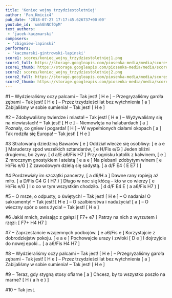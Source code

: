 ```yaml
---
title: 'Koniec wojny trzydziestoletniej'
author: 'Pan_Kmicic4'
pub_date: '2018-07-27 17:17:45.626737+00:00'
youtube_id: 'umhGhNCfOpM'
text_authors:
 - 'jacek-kaczmarski'
composers:
 - 'zbigniew-lapinski'
performers:
 - 'kaczmarski-gintrowski-lapinski'
score1: scores/koniec_wojny_trzydziestoletniej1.png
score1_full: https://storage.googleapis.com/piosenka-media/media/scores/koniec_wojny_trzydziestoletniej1.png
score1_thumb: https://storage.googleapis.com/piosenka-media/media/scores/koniec_wojny_trzydziestoletniej1.png.180x0_q85_upscale.png
score2: scores/koniec_wojny_trzydziestoletniej2.png
score2_full: https://storage.googleapis.com/piosenka-media/media/scores/koniec_wojny_trzydziestoletniej2.png
score2_thumb: https://storage.googleapis.com/piosenka-media/media/scores/koniec_wojny_trzydziestoletniej2.png.180x0_q85_upscale.png
---
```


#1
– Wydzieraliśmy oczy palcami – Tak jest! [ H e ]
– Przegryzaliśmy gardła zębami – Tak jest! [ H e ]
– Przez trzydzieści lat bez wytchnienia [ a ]
Zabijaliśmy w sobie sumienia! – Tak jest! [ H e ]

#2
– Zdobywaliśmy twierdze i miasta! – Tak jest! [ H e ]
– Wyżywaliśmy się na niewiastach! – Tak jest! [ H e ]
– Niemowlęta na halabardach [ a ]
Poznały, co gniew i pogarda! [ H ]
– W wypełnionych ciałami okopach [ a ]
Tak rodziła się Europa! – Tak jest! [ H e ]

#3
Stratowaną dziedziną Bawarów [ e ]
Oddział wlecze się osobliwy: [ e a e ]
Maruderzy spod wszelkich sztandarów, [ e H/Fis e/G ]
Jeden bliźni drugiemu, bo żywy. [ d a/E a6/Fis H7 ]
Przy ognisku katolik z kalwinem, [ e ]
Z mrocznym gnostykiem i ateistą [ e a e ]
Na plebanii zdobytym winem [ e H/Fis e/G ]
Z zawodowym dzielą się sadystą. [ a d/F E4 ( E E7 ) ]
 
#4
Pordzewiały im szczątki pancerzy, [ a d6/H a ]
Dawne rany ropieją aż miło. [ a D/Fis G4 G ( H7 ) ]
Długo w noc się kłócą – kto w co wierzy [ e H/Fis e/G ]
I o co w tym wszystkim chodziło. [ d d/F E4 E ( a a6/Fis H7 ) ]

#5
– O msze, o odpusty, o świętych! – Tak jest! [ H e ]
– O nadania! O sakramenty! – Tak jest! [ H e ]
– O szalbierstwa i nadużycia! [ a ]
– O wieczny spór o sens życia! – Tak jest! [ H e ]

#6
Jakiś mnich, zwisając z gałęzi [ F7+ e7 ]
Patrzy na nich z wyrzutem i rzęzi: [ F7+ H4 H7 ]

#7
– Zaprzestańcie wzajemnych podbojów. [ e a6/Fis e ]
Korzystajcie z dobrodziejstw pokoju. [ e a e ]
Pochowajcie urazy i zwłoki [ D e ]
I dojrzyjcie do nowej epoki… [ a a6/Fis H4 H7 ]

#8
– Wydzieraliśmy oczy palcami – Tak jest! [ H e ]
– Przegryzaliśmy gardła zębami – Tak jest! [ H e ]
– Przez trzydzieści lat bez wytchnienia [ a ]
Zabijaliśmy w sobie sumienia! – Tak jest! [ H e ]

#9
– Teraz, gdy stygną stosy ofiarne [ a ]
Chcesz, by to wszystko poszło na marne? [ H ( a h e ) ]

#10
– Tak jest.